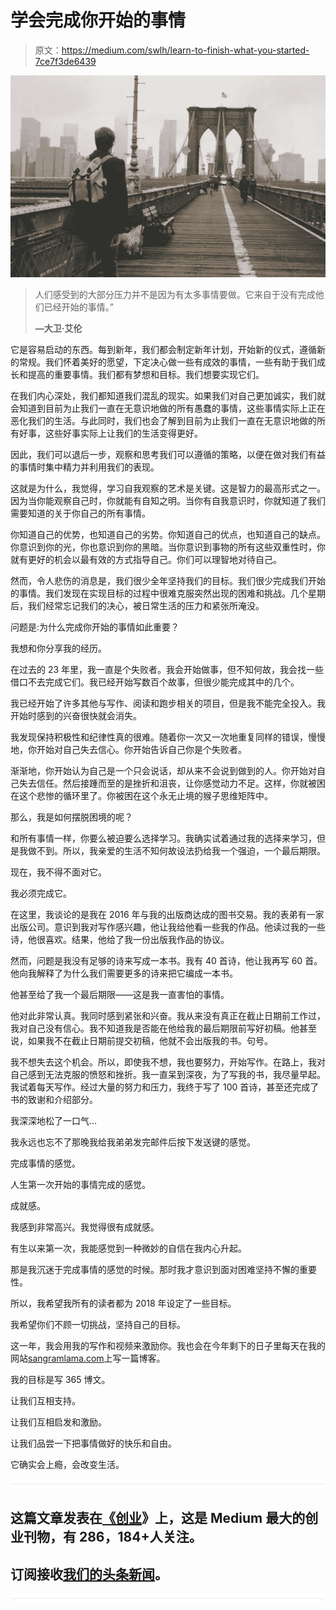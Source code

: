 # 学会完成你开始的事情

> 原文：<https://medium.com/swlh/learn-to-finish-what-you-started-7ce7f3de6439>

![](img/27e46b4168befcfb795a8d56c1b5b6ec.png)

> 人们感受到的大部分压力并不是因为有太多事情要做。它来自于没有完成他们已经开始的事情。”
> 
> **—大卫·艾伦**

它是容易启动的东西。每到新年，我们都会制定新年计划，开始新的仪式，遵循新的常规。我们怀着美好的愿望，下定决心做一些有成效的事情，一些有助于我们成长和提高的重要事情。我们都有梦想和目标。我们想要实现它们。

在我们内心深处，我们都知道我们混乱的现实。如果我们对自己更加诚实，我们就会知道到目前为止我们一直在无意识地做的所有愚蠢的事情，这些事情实际上正在恶化我们的生活。与此同时，我们也会了解到目前为止我们一直在无意识地做的所有好事，这些好事实际上让我们的生活变得更好。

因此，我们可以退后一步，观察和思考我们可以遵循的策略，以便在做对我们有益的事情时集中精力并利用我们的表现。

这就是为什么，我觉得，学习自我观察的艺术是关键。这是智力的最高形式之一。因为当你能观察自己时，你就能有自知之明。当你有自我意识时，你就知道了我们需要知道的关于你自己的所有事情。

你知道自己的优势，也知道自己的劣势。你知道自己的优点，也知道自己的缺点。你意识到你的光，你也意识到你的黑暗。当你意识到事物的所有这些双重性时，你就有更好的机会以最有效的方式指导自己。你们可以理智地对待自己。

然而，令人悲伤的消息是，我们很少全年坚持我们的目标。我们很少完成我们开始的事情。我们发现在实现目标的过程中很难克服突然出现的困难和挑战。几个星期后，我们经常忘记我们的决心，被日常生活的压力和紧张所淹没。

问题是:为什么完成你开始的事情如此重要？

我想和你分享我的经历。

在过去的 23 年里，我一直是个失败者。我会开始做事，但不知何故，我会找一些借口不去完成它们。我已经开始写数百个故事，但很少能完成其中的几个。

我已经开始了许多其他与写作、阅读和跑步相关的项目，但是我不能完全投入。我开始时感到的兴奋很快就会消失。

我发现保持积极性和纪律性真的很难。随着你一次又一次地重复同样的错误，慢慢地，你开始对自己失去信心。你开始告诉自己你是个失败者。

渐渐地，你开始认为自己是一个只会说话，却从来不会说到做到的人。你开始对自己失去信任。然后接踵而至的是挫折和沮丧，让你感觉动力不足。这样，你就被困在这个悲惨的循环里了。你被困在这个永无止境的猴子思维矩阵中。

那么，我是如何摆脱困境的呢？

和所有事情一样，你要么被迫要么选择学习。我确实试着通过我的选择来学习，但是我做不到。所以，我亲爱的生活不知何故设法扔给我一个强迫，一个最后期限。

现在，我不得不面对它。

我必须完成它。

在这里，我谈论的是我在 2016 年与我的出版商达成的图书交易。我的表弟有一家出版公司。意识到我对写作感兴趣，他让我给他看一些我的作品。他读过我的一些诗，他很喜欢。结果，他给了我一份出版我作品的协议。

然而，问题是我没有足够的诗来写成一本书。我有 40 首诗，他让我再写 60 首。他向我解释了为什么我们需要更多的诗来把它编成一本书。

他甚至给了我一个最后期限——这是我一直害怕的事情。

他对此非常认真。我同时感到紧张和兴奋。我从来没有真正在截止日期前工作过，我对自己没有信心。我不知道我是否能在他给我的最后期限前写好初稿。他甚至说，如果我不在截止日期前提交初稿，他就不会出版我的书。句号。

我不想失去这个机会。所以，即使我不想，我也要努力，开始写作。在路上，我对自己感到无法克服的愤怒和挫折。我一直呆到深夜，为了写我的书，我尽量早起。我试着每天写作。经过大量的努力和压力，我终于写了 100 首诗，甚至还完成了书的致谢和介绍部分。

我深深地松了一口气…

我永远也忘不了那晚我给我弟弟发完邮件后按下发送键的感觉。

完成事情的感觉。

人生第一次开始的事情完成的感觉。

成就感。

我感到非常高兴。我觉得很有成就感。

有生以来第一次，我能感觉到一种微妙的自信在我内心升起。

那是我沉迷于完成事情的感觉的时候。那时我才意识到面对困难坚持不懈的重要性。

所以，我希望我所有的读者都为 2018 年设定了一些目标。

我希望你们不顾一切挑战，坚持自己的目标。

这一年，我会用我的写作和视频来激励你。我也会在今年剩下的日子里每天在我的网站[sangramlama.com](https://www.sangramlama.com/)上写一篇博客。

我的目标是写 365 博文。

让我们互相支持。

让我们互相启发和激励。

让我们品尝一下把事情做好的快乐和自由。

它确实会上瘾，会改变生活。

![](img/731acf26f5d44fdc58d99a6388fe935d.png)

## 这篇文章发表在[《创业](https://medium.com/swlh)》上，这是 Medium 最大的创业刊物，有 286，184+人关注。

## 订阅接收[我们的头条新闻](http://growthsupply.com/the-startup-newsletter/)。

![](img/731acf26f5d44fdc58d99a6388fe935d.png)